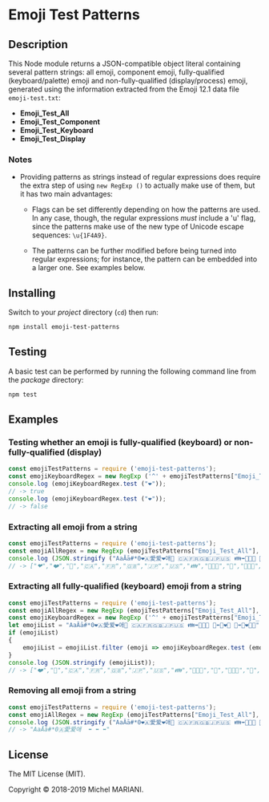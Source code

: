# Emoji Test Patterns

## Description

This Node module returns a JSON-compatible object literal containing several pattern strings: all emoji, component emoji, fully-qualified (keyboard/palette) emoji and non-fully-qualified (display/process) emoji, generated using the information extracted from the Emoji 12.1 data file `emoji-test.txt`:

- **Emoji_Test_All**
- **Emoji_Test_Component**
- **Emoji_Test_Keyboard**
- **Emoji_Test_Display**

### Notes

- Providing patterns as strings instead of regular expressions does require the extra step of using `new RegExp ()` to actually make use of them, but it has two main advantages:

    - Flags can be set differently depending on how the patterns are used. In any case, though, the regular expressions *must* include a 'u' flag, since the patterns make use of the new type of Unicode escape sequences: `\u{1F4A9}`.

    - The patterns can be further modified before being turned into regular expressions; for instance, the pattern can be embedded into a larger one. See examples below.

## Installing

Switch to your *project* directory (`cd`) then run:

```bash
npm install emoji-test-patterns
```

## Testing

A basic test can be performed by running the following command line from the *package* directory:

```bash
npm test
```

## Examples

### Testing whether an emoji is fully-qualified (keyboard) or non-fully-qualified (display)

```javascript
const emojiTestPatterns = require ('emoji-test-patterns');
const emojiKeyboardRegex = new RegExp ('^' + emojiTestPatterns["Emoji_Test_Keyboard"] + '$', 'u');
console.log (emojiKeyboardRegex.test ("❤️"));
// -> true
console.log (emojiKeyboardRegex.test ("❤"));
// -> false
```

### Extracting all emoji from a string

```javascript
const emojiTestPatterns = require ('emoji-test-patterns');
const emojiAllRegex = new RegExp (emojiTestPatterns["Emoji_Test_All"], 'gu');
console.log (JSON.stringify ("AaĀā#*0❤🇦愛爱❤️애💜 🇨🇦🇫🇷🇬🇧🇯🇵🇺🇸 👪⬌👨‍👩‍👦 💑⬌👩‍❤️‍👨 💏⬌👩‍❤️‍💋‍👨".match (emojiAllRegex)));
// -> ["❤","❤️","💜","🇨🇦","🇫🇷","🇬🇧","🇯🇵","🇺🇸","👪","👨‍👩‍👦","💑","👩‍❤️‍👨","💏","👩‍❤️‍💋‍👨"]
```

### Extracting all fully-qualified (keyboard) emoji from a string

```javascript
const emojiTestPatterns = require ('emoji-test-patterns');
const emojiAllRegex = new RegExp (emojiTestPatterns["Emoji_Test_All"], 'gu');
const emojiKeyboardRegex = new RegExp ('^' + emojiTestPatterns["Emoji_Test_Keyboard"] + '$', 'u');
let emojiList = "AaĀā#*0❤🇦愛爱❤️애💜 🇨🇦🇫🇷🇬🇧🇯🇵🇺🇸 👪⬌👨‍👩‍👦 💑⬌👩‍❤️‍👨 💏⬌👩‍❤️‍💋‍👨".match (emojiAllRegex);
if (emojiList)
{
    emojiList = emojiList.filter (emoji => emojiKeyboardRegex.test (emoji));
}
console.log (JSON.stringify (emojiList));
// -> ["❤️","💜","🇨🇦","🇫🇷","🇬🇧","🇯🇵","🇺🇸","👪","👨‍👩‍👦","💑","👩‍❤️‍👨","💏","👩‍❤️‍💋‍👨"]
```

### Removing all emoji from a string

```javascript
const emojiTestPatterns = require ('emoji-test-patterns');
const emojiAllRegex = new RegExp (emojiTestPatterns["Emoji_Test_All"], 'gu');
console.log (JSON.stringify ("AaĀā#*0❤🇦愛爱❤️애💜 🇨🇦🇫🇷🇬🇧🇯🇵🇺🇸 👪⬌👨‍👩‍👦 💑⬌👩‍❤️‍👨 💏⬌👩‍❤️‍💋‍👨".replace (emojiAllRegex, "")));
// -> "AaĀā#*0🇦愛爱애  ⬌ ⬌ ⬌"
```

## License

The MIT License (MIT).

Copyright © 2018-2019 Michel MARIANI.
